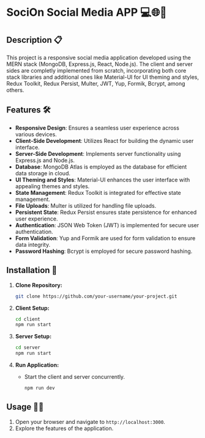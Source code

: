 # SociOn Social Media APP 💻🌐📱

## Description  📋

This project is a responsive social media application developed using the MERN stack (MongoDB, Express.js, React, Node.js). The client and server sides are completly implemented from scratch, incorporating both core stack libraries and additional ones like Material-UI for UI theming and styles, Redux Toolkit, Redux Persist, Multer, JWT, Yup, Formik, Bcrypt, among others.

## Features 🛠️

- **Responsive Design**: Ensures a seamless user experience across various devices.
- **Client-Side Development**: Utilizes React for building the dynamic user interface.
- **Server-Side Development**: Implements server functionality using Express.js and Node.js.
- **Database**: MongoDB Atlas is employed as the database for efficient data storage in cloud.
- **UI Theming and Styles**: Material-UI enhances the user interface with appealing themes and styles.
- **State Management**: Redux Toolkit is integrated for effective state management.
- **File Uploads**: Multer is utilized for handling file uploads.
- **Persistent State**: Redux Persist ensures state persistence for enhanced user experience.
- **Authentication**: JSON Web Token (JWT) is implemented for secure user authentication.
- **Form Validation**: Yup and Formik are used for form validation to ensure data integrity.
- **Password Hashing**: Bcrypt is employed for secure password hashing.

## Installation 🚀

1. **Clone Repository:**

   ```bash
   git clone https://github.com/your-username/your-project.git
   ```

2. **Client Setup:**

   ```bash
   cd client
   npm run start
   ```

3. **Server Setup:**

   ```bash
   cd server
   npm run start
   ```

4. **Run Application:**
   - Start the client and server concurrently.
     ```bash
     npm run dev
     ```

## Usage 👩‍💻

1. Open your browser and navigate to `http://localhost:3000`.
2. Explore the features of the application.
